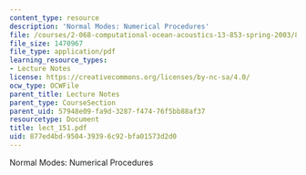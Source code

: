 ```yaml
---
content_type: resource
description: 'Normal Modes: Numerical Procedures'
file: /courses/2-068-computational-ocean-acoustics-13-853-spring-2003/877ed4bd950439396c92bfa01573d2d0_lect_151.pdf
file_size: 1470967
file_type: application/pdf
learning_resource_types:
- Lecture Notes
license: https://creativecommons.org/licenses/by-nc-sa/4.0/
ocw_type: OCWFile
parent_title: Lecture Notes
parent_type: CourseSection
parent_uid: 57948e09-fa9d-3287-f474-76f5bb88af37
resourcetype: Document
title: lect_151.pdf
uid: 877ed4bd-9504-3939-6c92-bfa01573d2d0
---
```

Normal Modes: Numerical Procedures